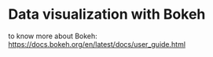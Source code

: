 # Data visualization with Bokeh 


to know more about Bokeh:  
https://docs.bokeh.org/en/latest/docs/user_guide.html

